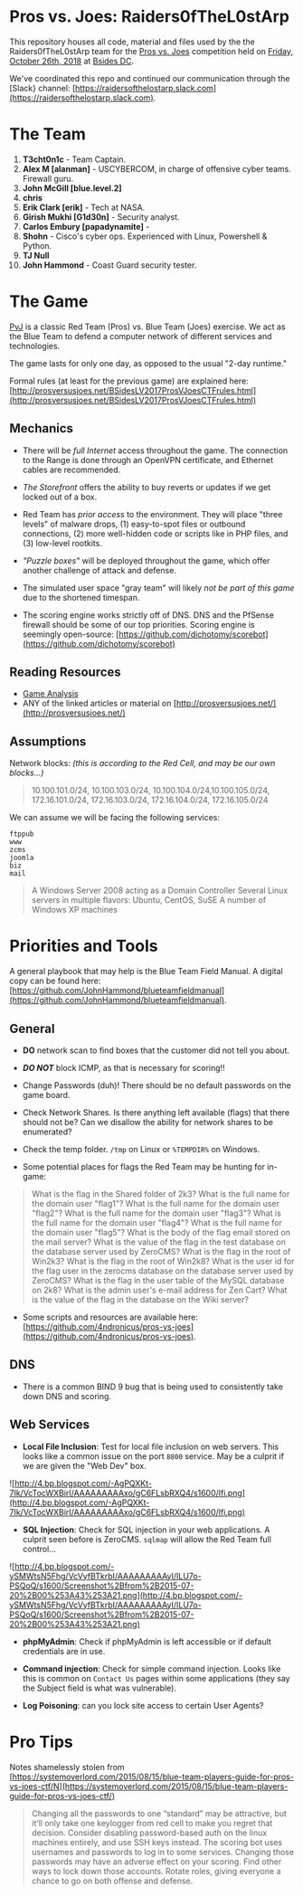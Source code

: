 Pros vs. Joes: Raiders0fTheL0stArp
===============================

This repository houses all code, material and files used by the the Raiders0fTheL0stArp team for the [Pros vs. Joes] competition held on [Friday, October 26th, 2018](https://bsidesdc2018.busyconf.com/schedule#day_5acff42aec4a15f24e000035) at [Bsides DC].

We've coordinated this repo and continued our communication through the [Slack} channel: [https://raidersofthelostarp.slack.com](https://raidersofthelostarp.slack.com).


The Team
===========

1. __T3cht0n1c__ - Team Captain.
2. __Alex M [alanman]__ - USCYBERCOM, in charge of offensive cyber teams. Firewall guru.
3. __John McGill [blue.level.2]__ 
4. __chris__
5. __Erik Clark [erik]__ - Tech at NASA.
6. __Girish Mukhi [G1d30n]__ - Security analyst.
7. __Carlos Embury [papadynamite]__ - 
8. __Shohn__ - Cisco's cyber ops. Experienced with Linux, Powershell & Python.
9. __TJ Null__ 
10. __John Hammond__ - Coast Guard security tester. 


The Game
===========

[PvJ] is a classic Red Team (Pros) vs. Blue Team (Joes) exercise. We act as the Blue Team to defend a computer network of different services and technologies.

The game lasts for only one day, as opposed to the usual "2-day runtime." 

Formal rules (at least for the previous game) are explained here: [http://prosversusjoes.net/BSidesLV2017ProsVJoesCTFrules.html](http://prosversusjoes.net/BSidesLV2017ProsVJoesCTFrules.html)

Mechanics
---------

* There will be _full Internet_ access throughout the game. The connection to the Range is done through an OpenVPN certificate, and Ethernet cables are recommended.

* _The Storefront_ offers the ability to buy reverts or updates if we get locked out of a box.

* Red Team has _prior access_ to the environment. They will place "three levels" of malware drops, (1) easy-to-spot files or outbound connections, (2) more well-hidden code or scripts like in PHP files, and (3) low-level rootkits.

* _"Puzzle boxes"_ will be deployed throughout the game, which offer another challenge of attack and defense.

* The simulated user space "gray team" will likely _not be part of this game_ due to the shortened timespan.

* The scoring engine works strictly off of DNS. DNS and the PfSense firewall should be some of our top priorities. Scoring engine is seemingly open-source: [https://github.com/dichotomy/scorebot](https://github.com/dichotomy/scorebot)

Reading Resources
------------

* [Game Analysis](https://blog.infosecanalytics.com/2018/08/game-analysis-of-2018-pros-vs-joes-ctf.html)
* ANY of the linked articles or material on [http://prosversusjoes.net/](http://prosversusjoes.net/)


Assumptions
---------------

Network blocks: _(this is according to the Red Cell, and may be our own blocks...)_


> 10.100.101.0/24, 10.100.103.0/24, 10.100.104.0/24,10.100.105.0/24, 172.16.101.0/24, 172.16.103.0/24, 172.16.104.0/24, 172.16.105.0/24  


We can assume we will be facing the following services:

```
ftppub
www
zcms
joomla
biz
mail
```

> A Windows Server 2008 acting as a Domain Controller
> Several Linux servers in multiple flavors: Ubuntu, CentOS, SuSE
> A number of Windows XP machines

Priorities and Tools
=======================

A general playbook that may help is the Blue Team Field Manual. A digital copy can be found here: [https://github.com/JohnHammond/blueteamfieldmanual](https://github.com/JohnHammond/blueteamfieldmanual).

General
---------

* __DO__ network scan to find boxes that the customer did not tell you about. 
* ___DO NOT___ block ICMP, as that is necessary for scoring!!
* Change Passwords (duh)! There should be no default passwords on the game board.
* Check Network Shares. Is there anything left available (flags) that there should not be? Can we disallow the ability for network shares to be enumerated?
* Check the temp folder. `/tmp` on Linux or `%TEMPDIR%` on Windows.


* Some potential places for flags the Red Team may be hunting for in-game:

> What is the flag in the Shared folder of 2k3?
> What is the full name for the domain user "flag1"?
> What is the full name for the domain user "flag2"?
> What is the full name for the domain user "flag3"?
> What is the full name for the domain user "flag4"?
> What is the full name for the domain user "flag5"?
> What is the body of the flag email stored on the mail server?
> What is the value of the flag in the test database on the database server used by ZeroCMS?
> What is the flag in the root of Win2k3?
> What is the flag in the root of Win2k8?
> What is the user id for the flag user in the zerocms database on the database server used by ZeroCMS?
> What is the flag in the user table of the MySQL database on 2k8?
> What is the admin user's e-mail address for Zen Cart?
> What is the value of the flag in the database on the Wiki server?


* Some scripts and resources are available here: [https://github.com/4ndronicus/pros-vs-joes](https://github.com/4ndronicus/pros-vs-joes).

DNS
----------

* There is a common BIND 9 bug that is being used to consistently take down DNS and scoring.


Web Services
--------------

* __Local File Inclusion__: Test for local file inclusion on web servers. This looks like a common issue on the port `8800` service. May be a culprit if we are given the "Web Dev" box.

![http://4.bp.blogspot.com/-AgPQXKt-7Ik/VcTocWXBirI/AAAAAAAAAxo/gC6FLsbRXQ4/s1600/lfi.png](http://4.bp.blogspot.com/-AgPQXKt-7Ik/VcTocWXBirI/AAAAAAAAAxo/gC6FLsbRXQ4/s1600/lfi.png)

* __SQL Injection__: Check for SQL injection in your web applications. A culprit seen before is ZeroCMS. `sqlmap` will allow the Red Team full control...

![http://4.bp.blogspot.com/-ySMWtsN5Fhg/VcVyfBTkrbI/AAAAAAAAAyI/ILU7o-PSQoQ/s1600/Screenshot%2Bfrom%2B2015-07-20%2B00%253A43%253A21.png](http://4.bp.blogspot.com/-ySMWtsN5Fhg/VcVyfBTkrbI/AAAAAAAAAyI/ILU7o-PSQoQ/s1600/Screenshot%2Bfrom%2B2015-07-20%2B00%253A43%253A21.png)

* __phpMyAdmin__: Check if phpMyAdmin is left accessible or if default credentials are in use.

* __Command injection__: Check for simple command injection. Looks like this is common on `Contact Us` pages within some applications (they say the Subject field is what was vulnerable).

* __Log Poisoning__: can you lock site access to certain User Agents?



Pro Tips
===========

Notes shamelessly stolen from [https://systemoverlord.com/2015/08/15/blue-team-players-guide-for-pros-vs-joes-ctf/N](https://systemoverlord.com/2015/08/15/blue-team-players-guide-for-pros-vs-joes-ctf/)

> Changing all the passwords to one “standard” may be attractive, but it’ll only take one keylogger from red cell to make you regret that decision.
> Consider disabling password-based auth on the linux machines entirely, and use SSH keys instead.
> The scoring bot uses usernames and passwords to log in to some services. Changing those passwords may have an adverse effect on your scoring. Find other ways to lock down those accounts.
> Rotate roles, giving everyone a chance to go on both offense and defense.


[Bsides DC]: http://bsidesdc.org/
[Pros vs. Joes]: http://prosversusjoes.net/
[PvJ]: http://prosversusjoes.net/
[Slack]: https://slack.com/